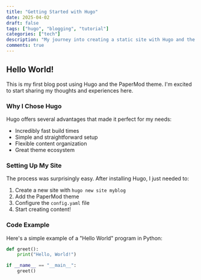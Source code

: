 ```yaml
---
title: "Getting Started with Hugo"
date: 2025-04-02
draft: false
tags: ["hugo", "blogging", "tutorial"]
categories: ["tech"]
description: "My journey into creating a static site with Hugo and the PaperMod theme"
comments: true
---
```


## Hello World!

This is my first blog post using Hugo and the PaperMod theme. I'm excited to start sharing my thoughts and experiences here.

### Why I Chose Hugo

Hugo offers several advantages that made it perfect for my needs:

- Incredibly fast build times
- Simple and straightforward setup
- Flexible content organization
- Great theme ecosystem

### Setting Up My Site

The process was surprisingly easy. After installing Hugo, I just needed to:

1. Create a new site with `hugo new site myblog`
2. Add the PaperMod theme
3. Configure the `config.yaml` file
4. Start creating content!

### Code Example

Here's a simple example of a "Hello World" program in Python:

```python
def greet():
    print("Hello, World!")

if __name__ == "__main__":
    greet()